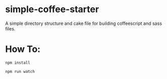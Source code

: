# simple-coffee-starter
A simple directory structure and cake file for building coffeescript and sass files.

# How To:

`npm install`

`npm run watch`

